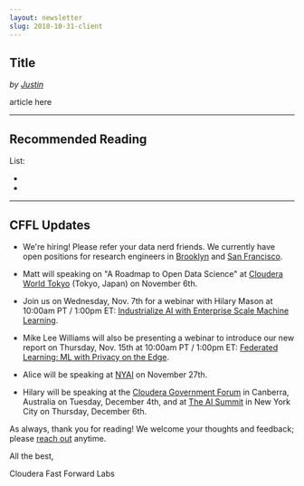 ```yaml
---
layout: newsletter
slug: 2018-10-31-client
---
```


## Title

_by [Justin](https://twitter.com/JustinJDN?lang=en)_

article here

---

## Recommended Reading

List: 

* 
* 

---

## CFFL Updates

* We're hiring! Please refer your data nerd friends. We currently have open positions for research engineers in [Brooklyn](https://cloudera.wd5.myworkdayjobs.com/External_Career/job/USNew-YorkBrooklyn/Research-Engineer-at-Cloudera-Fast-Forward-Labs_180950) and [San Francisco](https://cloudera.wd5.myworkdayjobs.com/External_Career/job/USA--California--San-Francisco/Research-Engineer-at-Cloudera-Fast-Forward-Labs_181051).

* Matt will speaking on "A Roadmap to Open Data Science" at [Cloudera World Tokyo](http://clouderaworldtokyo.com/2018/sE-04.html) (Tokyo, Japan) on November 6th.

* Join us on Wednesday, Nov. 7th for a webinar with Hilary Mason at 10:00am PT / 1:00pm ET: [Industrialize AI with Enterprise 
Scale Machine Learning](https://www.cloudera.com/more/events/webinars/industrialize_ai.html?src=FFL).

* Mike Lee Williams will also be presenting a webinar to introduce our new report on Thursday, Nov. 15th at 10:00am PT / 1:00pm ET: [Federated Learning: ML with Privacy on the Edge](https://www.cloudera.com/more/events/webinars/federated_learning.html?utm_medium=website&utm_source=organicsocial&utm_campaign=lfym&src=social&cid=70134000001XgDQ&utm_content=Federated_Learn_Organic_AMER_Webinar_2018-11-15).

* Alice will be speaking at [NYAI](https://www.nyai.co/) on November 27th.

* Hilary will be speaking at the [Cloudera Government Forum](https://events.publicsectornetwork.co/events/cloudera-government-forum-2018/) in Canberra, Australia on Tuesday, December 4th, and at [The AI Summit](https://theaisummit.com/newyork/) in New York City on Thursday, December 6th.

As always, thank you for reading!  We welcome your thoughts and feedback; please [reach out](mailto:cffl@cloudera.com) anytime.

All the best,

Cloudera Fast Forward Labs
